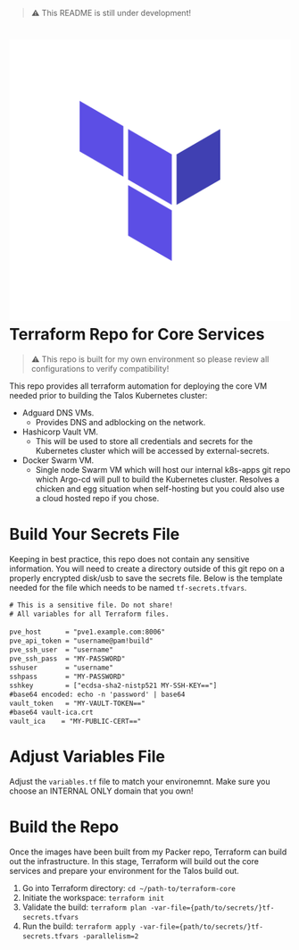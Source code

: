 > :warning: This README is still under development!

# ![logo](https://raw.githubusercontent.com/walkxcode/dashboard-icons/07a06d893e901fda965ba10f39d7aa7a3a18ea0d/svg/terraform.svg) Terraform Repo for Core Services
> :warning: This repo is built for my own environment so please review all configurations to verify compatibility!

This repo provides all terraform automation for deploying the core VM needed prior to building the Talos Kubernetes cluster:
- Adguard DNS VMs.
  - Provides DNS and adblocking on the network.
- Hashicorp Vault VM.
  - This will be used to store all credentials and secrets for the Kubernetes cluster which will be accessed by external-secrets.
- Docker Swarm VM.
  - Single node Swarm VM which will host our internal k8s-apps git repo which Argo-cd will pull to build the Kubernetes cluster. Resolves a chicken and egg situation when self-hosting but you could also use a cloud hosted repo if you chose.

# Build Your Secrets File
Keeping in best practice, this repo does not contain any sensitive information. You will need to create a directory outside of this git repo on a properly encrypted disk/usb to save the secrets file. Below is the template needed for the file which needs to be named `tf-secrets.tfvars`.
```hcl
# This is a sensitive file. Do not share!
# All variables for all Terraform files.

pve_host      = "pve1.example.com:8006"
pve_api_token = "username@pam!build"
pve_ssh_user  = "username"
pve_ssh_pass  = "MY-PASSWORD"
sshuser       = "username"
sshpass       = "MY-PASSWORD"
sshkey        = ["ecdsa-sha2-nistp521 MY-SSH-KEY=="]
#base64 encoded: echo -n 'password' | base64
vault_token   = "MY-VAULT-TOKEN=="
#base64 vault-ica.crt
vault_ica    = "MY-PUBLIC-CERT=="
```

# Adjust Variables File
Adjust the `variables.tf` file to match your environemnt. Make sure you choose an INTERNAL ONLY domain that you own!

# Build the Repo
Once the images have been built from my Packer repo, Terraform can build out the infrastructure. In this stage, Terraform will build out the core services and prepare your environment for the Talos build out.
1. Go into Terraform directory: `cd ~/path-to/terraform-core`
1. Initiate the workspace: `terraform init`
1. Validate the build: `terraform plan -var-file={path/to/secrets/}tf-secrets.tfvars`
1. Run the build: `terraform apply -var-file={path/to/secrets/}tf-secrets.tfvars -parallelism=2`
